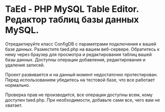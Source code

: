 # TaEd - PHP MySQL Table Editor. Редактор таблиц базы данных MySQL. 

Отредактируйте класс ConfigDB с параметрами подключения к вашей базе данных.
Разместите taed.php на вашем веб-сервере.
Обратитесь к нему через браузер для просмотра и редактирования таблиц вашей базы данных.
Доступны операции добавления, редактирования и удаления записей.

Проект развивается и на данный момент недостаточно протестирован.
Перед использованием убедитесь на тестовой базе, что все работает нормально.

Проверка прав не производится, все операции доступны всем, кому доступен taed.php.
При необходимости, добавьте сами все, чего вам не хватает.
